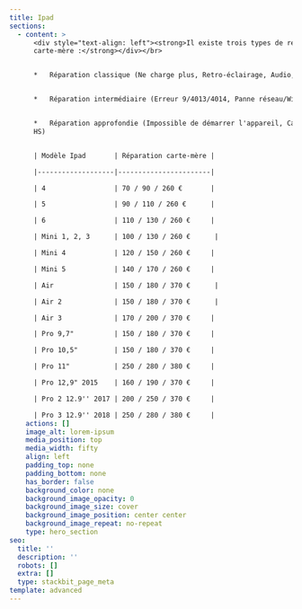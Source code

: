 ```yaml
---
title: Ipad
sections:
  - content: >
      <div style="text-align: left"><strong>Il existe trois types de réparations
      carte-mère :</strong></div></br>


      *   Réparation classique (Ne charge plus, Retro-éclairage, Audio, Tactile)


      *   Réparation intermédiaire (Erreur 9/4013/4014, Panne réseau/WiFi)


      *   Réparation approfondie (Impossible de démarrer l'appareil, Carte-mère
      HS)


      | Modèle Ipad       | Réparation carte-mère |

      |-------------------|-----------------------|

      | 4                 | 70 / 90 / 260 €       |

      | 5                 | 90 / 110 / 260 €      |

      | 6                 | 110 / 130 / 260 €     |

      | Mini 1, 2, 3      | 100 / 130 / 260 €      |

      | Mini 4            | 120 / 150 / 260 €     |

      | Mini 5            | 140 / 170 / 260 €     |

      | Air               | 150 / 180 / 370 €      |

      | Air 2             | 150 / 180 / 370 €      |

      | Air 3             | 170 / 200 / 370 €     |

      | Pro 9,7"          | 150 / 180 / 370 €     |

      | Pro 10,5"         | 150 / 180 / 370 €     |

      | Pro 11"           | 250 / 280 / 380 €     |

      | Pro 12,9" 2015    | 160 / 190 / 370 €     |

      | Pro 2 12.9'' 2017 | 200 / 250 / 370 €     |

      | Pro 3 12.9'' 2018 | 250 / 280 / 380 €     |
    actions: []
    image_alt: lorem-ipsum
    media_position: top
    media_width: fifty
    align: left
    padding_top: none
    padding_bottom: none
    has_border: false
    background_color: none
    background_image_opacity: 0
    background_image_size: cover
    background_image_position: center center
    background_image_repeat: no-repeat
    type: hero_section
seo:
  title: ''
  description: ''
  robots: []
  extra: []
  type: stackbit_page_meta
template: advanced
---
```

